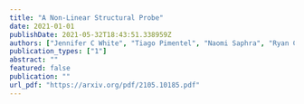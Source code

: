 ```yaml
---
title: "A Non-Linear Structural Probe"
date: 2021-01-01
publishDate: 2021-05-32T18:43:51.338959Z
authors: ["Jennifer C White", "Tiago Pimentel", "Naomi Saphra", "Ryan Cotterell"]
publication_types: ["1"]
abstract: ""
featured: false
publication: ""
url_pdf: "https://arxiv.org/pdf/2105.10185.pdf"
---
```

